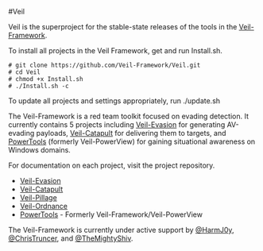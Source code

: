 #Veil

Veil is the superproject for the stable-state releases of the tools in the [Veil-Framework](https://www.veil-framework.com/).

To install all projects in the Veil Framework, get and run Install.sh.

```
# git clone https://github.com/Veil-Framework/Veil.git
# cd Veil
# chmod +x Install.sh
# ./Install.sh -c
```

To update all projects and settings appropriately, run ./update.sh


The Veil-Framework is a red team toolkit focused on evading detection. It currently contains 5 projects including [Veil-Evasion](https://github.com/Veil-Framework/Veil-Evasion) for generating AV-evading payloads, [Veil-Catapult](https://github.com/Veil-Framework/Veil-Catapult) for delivering them to targets, and [PowerTools](https://github.com/PowerShellEmpire/Powertools) (formerly Veil-PowerView) for gaining situational awareness on Windows domains.

For documentation on each project, visit the project repository.

* [Veil-Evasion](https://github.com/Veil-Framework/Veil-Evasion)
* [Veil-Catapult](https://github.com/Veil-Framework/Veil-Catapult)
* [Veil-Pillage](https://github.com/Veil-Framework/Veil-Pillage)
* [Veil-Ordnance](https://github.com/Veil-Framework/Veil-Ordnance)
* [PowerTools](https://github.com/PowerShellEmpire/Powertools) - Formerly Veil-Framework/Veil-PowerView

The Veil-Framework is currently under active support by [@HarmJ0y](https://twitter.com/harmj0y), [@ChrisTruncer](https://twitter.com/ChrisTruncer), and [@TheMightyShiv](https://twitter.com/TheMightyShiv).
